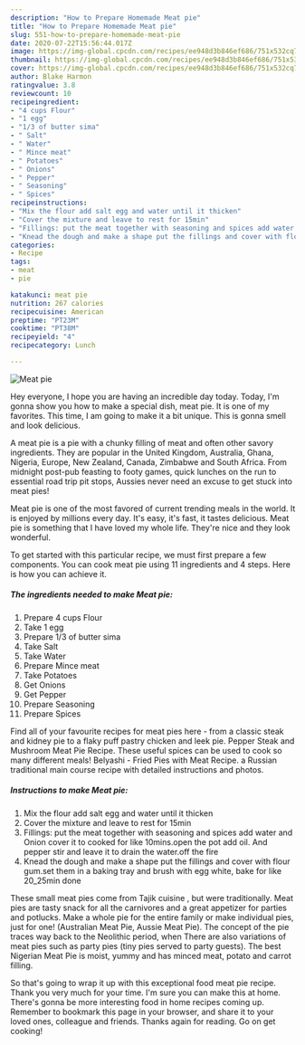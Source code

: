```yaml
---
description: "How to Prepare Homemade Meat pie"
title: "How to Prepare Homemade Meat pie"
slug: 551-how-to-prepare-homemade-meat-pie
date: 2020-07-22T15:56:44.017Z
image: https://img-global.cpcdn.com/recipes/ee948d3b846ef686/751x532cq70/meat-pie-recipe-main-photo.jpg
thumbnail: https://img-global.cpcdn.com/recipes/ee948d3b846ef686/751x532cq70/meat-pie-recipe-main-photo.jpg
cover: https://img-global.cpcdn.com/recipes/ee948d3b846ef686/751x532cq70/meat-pie-recipe-main-photo.jpg
author: Blake Harmon
ratingvalue: 3.8
reviewcount: 10
recipeingredient:
- "4 cups Flour"
- "1 egg"
- "1/3 of butter sima"
- " Salt"
- " Water"
- " Mince meat"
- " Potatoes"
- " Onions"
- " Pepper"
- " Seasoning"
- " Spices"
recipeinstructions:
- "Mix the flour add salt egg and water until it thicken"
- "Cover the mixture and leave to rest for 15min"
- "Fillings: put the meat together with seasoning and spices add water and Onion cover it to cooked for like 10mins.open the pot add oil. And pepper stir and leave it to drain the water.off the fire"
- "Knead the dough and make a shape put the fillings and cover with flour gum.set them in a baking tray and brush with egg white, bake for like 20_25min done"
categories:
- Recipe
tags:
- meat
- pie

katakunci: meat pie 
nutrition: 267 calories
recipecuisine: American
preptime: "PT23M"
cooktime: "PT38M"
recipeyield: "4"
recipecategory: Lunch

---
```



![Meat pie](https://img-global.cpcdn.com/recipes/ee948d3b846ef686/751x532cq70/meat-pie-recipe-main-photo.jpg)

Hey everyone, I hope you are having an incredible day today. Today, I'm gonna show you how to make a special dish, meat pie. It is one of my favorites. This time, I am going to make it a bit unique. This is gonna smell and look delicious.

A meat pie is a pie with a chunky filling of meat and often other savory ingredients. They are popular in the United Kingdom, Australia, Ghana, Nigeria, Europe, New Zealand, Canada, Zimbabwe and South Africa. From midnight post-pub feasting to footy games, quick lunches on the run to essential road trip pit stops, Aussies never need an excuse to get stuck into meat pies!

Meat pie is one of the most favored of current trending meals in the world. It is enjoyed by millions every day. It's easy, it's fast, it tastes delicious. Meat pie is something that I have loved my whole life. They're nice and they look wonderful.


To get started with this particular recipe, we must first prepare a few components. You can cook meat pie using 11 ingredients and 4 steps. Here is how you can achieve it.

<!--inarticleads1-->

##### The ingredients needed to make Meat pie:

1. Prepare 4 cups Flour
1. Take 1 egg
1. Prepare 1/3 of butter sima
1. Take  Salt
1. Take  Water
1. Prepare  Mince meat
1. Take  Potatoes
1. Get  Onions
1. Get  Pepper
1. Prepare  Seasoning
1. Prepare  Spices


Find all of your favourite recipes for meat pies here - from a classic steak and kidney pie to a flaky puff pastry chicken and leek pie. Pepper Steak and Mushroom Meat Pie Recipe. These useful spices can be used to cook so many different meals! Belyashi - Fried Pies with Meat Recipe. a Russian traditional main course recipe with detailed instructions and photos. 

<!--inarticleads2-->

##### Instructions to make Meat pie:

1. Mix the flour add salt egg and water until it thicken
1. Cover the mixture and leave to rest for 15min
1. Fillings: put the meat together with seasoning and spices add water and Onion cover it to cooked for like 10mins.open the pot add oil. And pepper stir and leave it to drain the water.off the fire
1. Knead the dough and make a shape put the fillings and cover with flour gum.set them in a baking tray and brush with egg white, bake for like 20_25min done


These small meat pies come from Tajik cuisine , but were traditionally. Meat pies are tasty snack for all the carnivores and a great appetizer for parties and potlucks. Make a whole pie for the entire family or make individual pies, just for one! (Australian Meat Pie, Aussie Meat Pie). The concept of the pie traces way back to the Neolithic period, when There are also variations of meat pies such as party pies (tiny pies served to party guests). The best Nigerian Meat Pie is moist, yummy and has minced meat, potato and carrot filling. 

So that's going to wrap it up with this exceptional food meat pie recipe. Thank you very much for your time. I'm sure you can make this at home. There's gonna be more interesting food in home recipes coming up. Remember to bookmark this page in your browser, and share it to your loved ones, colleague and friends. Thanks again for reading. Go on get cooking!
